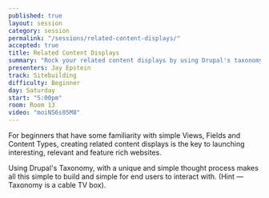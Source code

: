 ```yaml
---
published: true
layout: session
category: session
permalink: "/sessions/related-content-displays/"
accepted: true
title: Related Content Displays
summary: "Rock your related content displays by using Drupal's taxonomy. Teach end users how to categorize content using everyday words and thought processes."
presenters: Jay Epstein
track: Sitebuilding
difficulty: Beginner
day: Saturday
start: "5:00pm"
room: Room 13
video: "moiNS6s05M8"
---
```


For beginners that have some familiarity with simple Views, Fields and Content Types, creating related content displays is the key to launching interesting, relevant and feature rich websites.

Using Drupal's Taxonomy, with a unique and simple thought process makes all this simple to build and simple for end users to interact with. (Hint — Taxonomy is a cable TV box).
